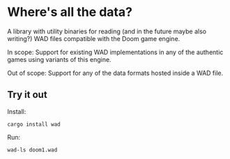 Where's all the data?
=====================
A library with utility binaries for reading (and in the future maybe also
writing?) WAD files compatible with the Doom game engine.

In scope: Support for existing WAD implementations in any of the authentic games
using variants of this engine.

Out of scope: Support for any of the data formats hosted inside a WAD file.

Try it out
----------
Install:

    cargo install wad

Run:

    wad-ls doom1.wad
